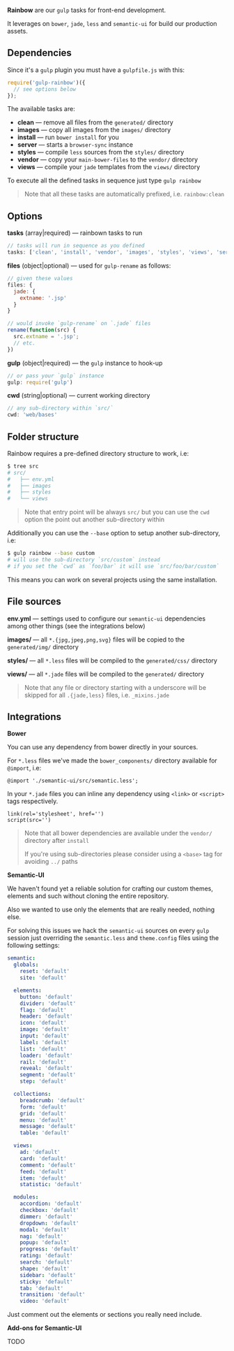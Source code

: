 **Rainbow** are our `gulp` tasks for front-end development.

It leverages on `bower`, `jade`, `less` and `semantic-ui` for build our production assets.

## Dependencies

Since it's a `gulp` plugin you must have a `gulpfile.js` with this:

```js
require('gulp-rainbow')({
  // see options below
});
```

The available tasks are:

- **clean** &mdash; remove all files from the `generated/` directory
- **images** &mdash; copy all images from the `images/` directory
- **install** &mdash; run `bower install` for you
- **server** &mdash; starts a `browser-sync` instance
- **styles** &mdash; compile `less` sources from the `styles/` directory
- **vendor** &mdash; copy your `main-bower-files` to the `vendor/` directory
- **views** &mdash; compile your `jade` templates from the `views/` directory

To execute all the defined tasks in sequence just type `gulp rainbow`

> Note that all these tasks are automatically prefixed, i.e. `rainbow:clean`

## Options

**tasks** (array|required) &mdash; rainbown tasks to run

```js
// tasks will run in sequence as you defined
tasks: ['clean', 'install', 'vendor', 'images', 'styles', 'views', 'server']
```

**files** (object|optional) &mdash; used for `gulp-rename` as follows:

```js
// given these values
files: {
  jade: {
    extname: '.jsp'
  }
}

// would invoke `gulp-rename` on `.jade` files
rename(function(src) {
  src.extname = '.jsp';
  // etc.
})
```

**gulp** (object|required) &mdash; the `gulp` instance to hook-up

```js
// or pass your `gulp` instance
gulp: require('gulp')
```

**cwd** (string|optional) &mdash; current working directory

```js
// any sub-directory within `src/`
cwd: 'web/bases'
```


## Folder structure

Rainbow requires a pre-defined directory structure to work, i.e:

```bash
$ tree src
# src/
#   ├── env.yml
#   ├── images
#   ├── styles
#   └── views
```

> Note that entry point will be always `src/` but you can use the `cwd` option the point out another sub-directory within

Additionally you can use the `--base` option to setup another sub-directory, i.e:

```bash
$ gulp rainbow --base custom
# will use the sub-directory `src/custom` instead
# if you set the `cwd` as `foo/bar` it will use `src/foo/bar/custom`
```

This means you can work on several projects using the same installation.

## File sources

**env.yml** &mdash; settings used to configure our `semantic-ui` dependencies among other things (see the integrations below)

**images/** &mdash; all `*.{jpg,jpeg,png,svg}` files will be copied to the `generated/img/` directory

**styles/** &mdash; all `*.less` files will be compiled to the `generated/css/` directory

**views/** &mdash; all `*.jade` files will be compiled to the `generated/` directory


> Note that any file or directory starting with a underscore will be skipped for all `.{jade,less}` files, i.e. `_mixins.jade`

## Integrations

**Bower**

You can use any dependency from bower directly in your sources.

For `*.less` files we've made the `bower_components/` directory available for `@import`, i.e:

```less
@import './semantic-ui/src/semantic.less';
```

In your `*.jade` files you can inline any dependency using `<link>` or `<script>` tags respectively.

```jade
link(rel='stylesheet', href='')
script(src='')
```

> Note that all bower dependencies are available under the `vendor/` directory after `install`
>
> If you're using sub-directories please consider using a `<base>` tag for avoiding `../` paths

**Semantic-UI**

We haven't found yet a reliable solution for crafting our custom themes, elements and such without cloning the entire repository.

Also we wanted to use only the elements that are really needed, nothing else.

For solving this issues we hack the `semantic-ui` sources on every `gulp` session just overriding the `semantic.less` and `theme.config` files using the following settings:

```yaml
semantic:
  globals:
    reset: 'default'
    site: 'default'

  elements:
    button: 'default'
    divider: 'default'
    flag: 'default'
    header: 'default'
    icon: 'default'
    image: 'default'
    input: 'default'
    label: 'default'
    list: 'default'
    loader: 'default'
    rail: 'default'
    reveal: 'default'
    segment: 'default'
    step: 'default'

  collections:
    breadcrumb: 'default'
    form: 'default'
    grid: 'default'
    menu: 'default'
    message: 'default'
    table: 'default'

  views:
    ad: 'default'
    card: 'default'
    comment: 'default'
    feed: 'default'
    item: 'default'
    statistic: 'default'

  modules:
    accordion: 'default'
    checkbox: 'default'
    dimmer: 'default'
    dropdown: 'default'
    modal: 'default'
    nag: 'default'
    popup: 'default'
    progress: 'default'
    rating: 'default'
    search: 'default'
    shape: 'default'
    sidebar: 'default'
    sticky: 'default'
    tab: 'default'
    transition: 'default'
    video: 'default'
```

Just comment out the elements or sections you really need include.

**Add-ons for Semantic-UI**

TODO
